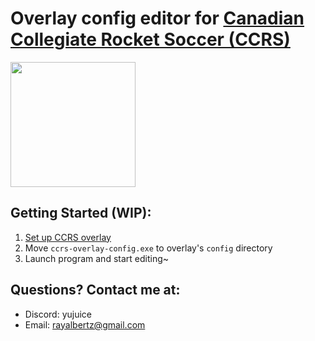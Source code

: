 # Overlay config editor for [Canadian Collegiate Rocket Soccer (CCRS)](https://github.com/AlbertPangilinan/CCRS)
<img src="https://github.com/AlbertPangilinan/CCRS/assets/55890109/021745b2-02e8-4ce1-aded-cc42687d4451.png" width="200" height="200">

## Getting Started (WIP):

1. [Set up CCRS overlay](https://github.com/AlbertPangilinan/CCRS#readme)
2. Move `ccrs-overlay-config.exe` to overlay's `config` directory
3. Launch program and start editing~

## Questions? Contact me at:
- Discord: yujuice
- Email: rayalbertz@gmail.com
